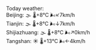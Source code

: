 Today weather:  
Beijing: 🌫  🌡️+8°C 🌬️↙7km/h  
Tianjin: 🌫  🌡️+8°C 🌬️↓7km/h  
Shijiazhuang: 🌫  🌡️+8°C 🌬️↗0km/h  
Tangshan: ☀️ 🌡️+13°C 🌬️←4km/h  
